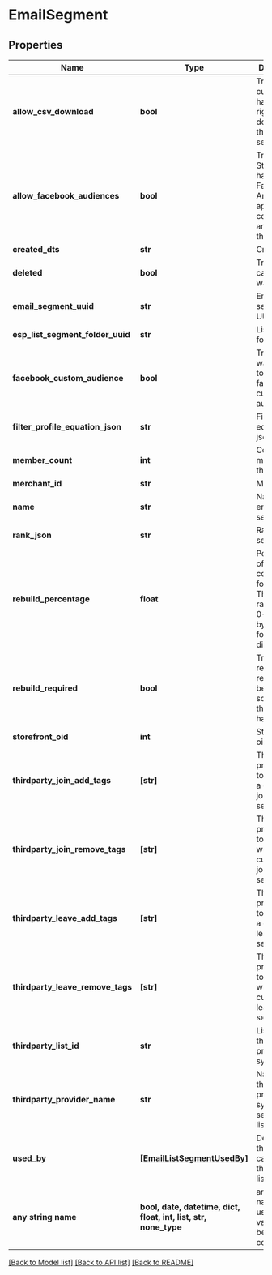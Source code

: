 # EmailSegment


## Properties
Name | Type | Description | Notes
------------ | ------------- | ------------- | -------------
**allow_csv_download** | **bool** | True if the current user has the rights to download this segment. | [optional] 
**allow_facebook_audiences** | **bool** | True if this StoreFront has the Facebook Analytics app connected and supports them | [optional] 
**created_dts** | **str** | Created date | [optional] 
**deleted** | **bool** | True if this campaign was deleted | [optional] 
**email_segment_uuid** | **str** | Email segment UUID | [optional] 
**esp_list_segment_folder_uuid** | **str** | List/Segment folder UUID | [optional] 
**facebook_custom_audience** | **bool** | True if you want to sync to a facebook custom audience | [optional] 
**filter_profile_equation_json** | **str** | File profile equation json | [optional] 
**member_count** | **int** | Count of members in this segment | [optional] 
**merchant_id** | **str** | Merchant ID | [optional] 
**name** | **str** | Name of email segment | [optional] 
**rank_json** | **str** | Rank settings json | [optional] 
**rebuild_percentage** | **float** | Percentage of completion for a rebuild.  The value range will be 0-1.  Multiply by 100 to format for display. | [optional] 
**rebuild_required** | **bool** | True if a rebuild is required because some part of the segment has changed | [optional] 
**storefront_oid** | **int** | Storefront oid | [optional] 
**thirdparty_join_add_tags** | **[str]** | Third party provider tags to add when a customer joins the segment. | [optional] 
**thirdparty_join_remove_tags** | **[str]** | Third party provider tags to remove when a customer joins the segment. | [optional] 
**thirdparty_leave_add_tags** | **[str]** | Third party provider tags to add when a customer leaves the segment. | [optional] 
**thirdparty_leave_remove_tags** | **[str]** | Third party provider tags to remove when a customer leaves the segment. | [optional] 
**thirdparty_list_id** | **str** | List id of third party provider to sync with. | [optional] 
**thirdparty_provider_name** | **str** | Name of third party provider to sync segment to a list with. | [optional] 
**used_by** | [**[EmailListSegmentUsedBy]**](EmailListSegmentUsedBy.md) | Details on the flows or campaigns that use this list. | [optional] 
**any string name** | **bool, date, datetime, dict, float, int, list, str, none_type** | any string name can be used but the value must be the correct type | [optional]

[[Back to Model list]](../README.md#documentation-for-models) [[Back to API list]](../README.md#documentation-for-api-endpoints) [[Back to README]](../README.md)



